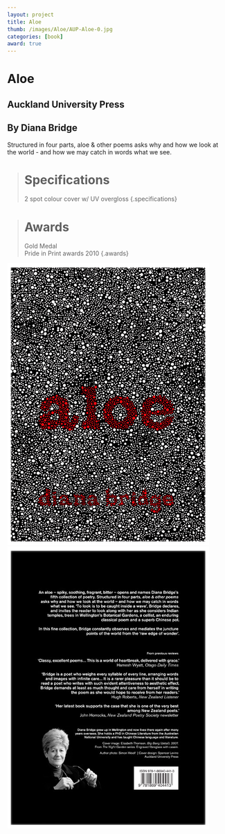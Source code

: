 ```yaml
---
layout: project
title: Aloe
thumb: /images/Aloe/AUP-Aloe-0.jpg
categories: [book]
award: true
---
```


# Aloe

## Auckland University Press
## By Diana Bridge

Structured in four parts, aloe & other poems asks why and how we look at the world - and how we may catch in words what we see. 

> # Specifications
> 2 spot colour cover w/ UV overgloss
{.specifications}

> # Awards
> Gold Medal  
> Pride in Print awards 2010
{.awards}



![](/images/Aloe/AUP-Aloe-1.jpg)
![](/images/Aloe/AUP-Aloe-2.jpg)